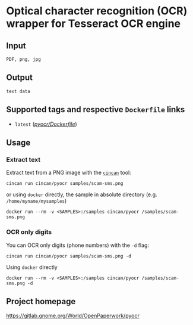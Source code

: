 # Optical character recognition (OCR) wrapper for Tesseract OCR engine

## Input

```
PDF, png, jpg
```

## Output

```
text data
```

## Supported tags and respective `Dockerfile` links
* `latest` ([*pyocr/Dockerfile*](https://gitlab.com/CinCan/tools/blob/master/pyocr/Dockerfile))

## Usage

### Extract text

Extract text from a PNG image with the [`cincan`](https://gitlab.com/cincan/cincan-command) tool:

```
cincan run cincan/pyocr samples/scam-sms.png
```

or using `docker` directly, the sample in absolute directory <SAMPLES>
(e.g. `/home/myname/mysamples`)

```
docker run --rm -v <SAMPLES>:/samples cincan/pyocr /samples/scam-sms.png
```

### OCR only digits

You can OCR only digits (phone numbers) with the `-d` flag:

```
cincan run cincan/pyocr samples/scam-sms.png -d
```

Using `docker` directly

```
docker run --rm -v <SAMPLES>:/samples cincan/pyocr /samples/scam-sms.png -d
```

## Project homepage

https://gitlab.gnome.org/World/OpenPaperwork/pyocr
